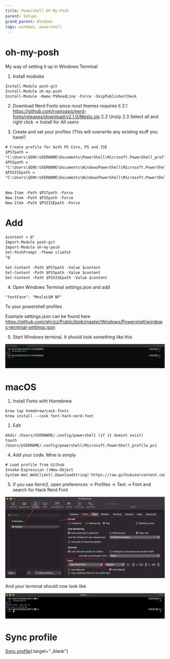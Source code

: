 ```yaml
---
title: Powershell Oh-My-Posh
parent: Setups
grand_parent: Windows
tags: windows, powershell
---
```


# oh-my-posh
My way of setting it up in Windows Terminal

1. Install modules
```
Install-Module posh-git
Install-Module oh-my-posh 
Install-Module -Name PSReadLine -Force -SkipPublisherCheck
``` 

2. Download Nerd Fonts since most themes requires it
2.1 https://github.com/ryanoasis/nerd-fonts/releases/download/v2.1.0/Meslo.zip 
2.2 Unzip
2.3 Select all and right click -> Install for All users

3. Create and set your profiles (This will overwrite any existing stuff you have!)
```
# Create profile for both PS Core, PS and ISE
$PS7path = "C:\Users\$ENV:USERNAME\Documents\PowerShell\Microsoft.PowerShell_profile.ps1"
$PS5path = "C:\Users\$ENV:USERNAME\Documents\WindowsPowerShell\Microsoft.PowerShell_profile.ps1"
$PS5ISEpath = "C:\Users\$ENV:USERNAME\Documents\WindowsPowerShell\Microsoft.PowerShellISE_profile.ps1"


New-Item -Path $PS7path -Force
New-Item -Path $PS5path -Force
New-Item -Path $PS5ISEpath -Force
```

# Add
```
$content = @"
Import-Module posh-git
Import-Module oh-my-posh
Set-PoshPrompt -Theme slimfat
"@

Set-Content -Path $PS7path -Value $content
Set-Content -Path $PS5path -Value $content
Set-Content -Path $PS5ISEpath -Value $content
```
4. Open Windows Terminal settings.json and add 
```
"fontFace": "MesloLGM NF"
```
To your powershell profiles

Example settings.json can be found here https://github.com/qhrizz/Public/blob/master/Windows/Powershell/windows-terminal-settings.json

5. Start Windows terminal. It should look something like this

![windows-terminal-oh-my-posh1.png](windows-terminal-oh-my-posh1.png)

# macOS
1. Install Fonts with Homebrew
```
brew tap homebrew/cask-fonts
brew install --cask font-hack-nerd-font
```

2. Edit

```
mkdir /Users/USERNAME/.config/powershell (if it doesnt exist)
touch /Users/USERNAME/.config/powershell/Microsoft.PowerShell_profile.ps1
```

4. Add your code. Mine is simply
```
# Load profile from Github
Invoke-Expression ((New-Object System.Net.WebClient).DownloadString('https://raw.githubusercontent.com/qhrizz/Public/master/Windows/Powershell/Profile.ps1'))
```

5. If you use Iterm2, open preferences -> Profiles -> Text -> Font and search for Hack Nerd Font

![iterm2-oh-my-posh-font-mac1.png](iterm2-oh-my-posh-font-mac1.png)


And your terminal should now look like

![iterm2-oh-my-posh-font-mac2.png](iterm2-oh-my-posh-font-mac2.png)

# Sync profile
[Sync profile](/wiki/Windows/Setups/Powershell%20Sync%20profile/powershell-sync-profile.html){:target="_blank"}